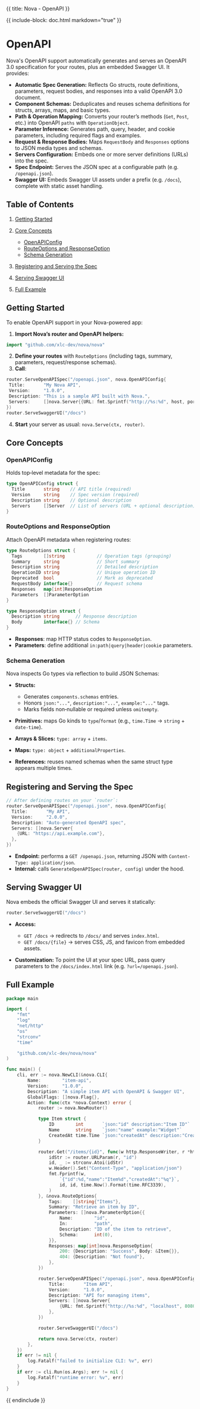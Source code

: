 {{ title: Nova - OpenAPI }}

{{ include-block: doc.html markdown="true" }}

# OpenAPI

Nova's OpenAPI support automatically generates and serves an OpenAPI 3.0 specification for your routes, plus an embedded Swagger UI. It provides:

- **Automatic Spec Generation:** Reflects Go structs, route definitions, parameters, request bodies, and responses into a valid OpenAPI 3.0 document.
- **Component Schemas:** Deduplicates and reuses schema definitions for structs, arrays, maps, and basic types.
- **Path & Operation Mapping:** Converts your router’s methods (`Get`, `Post`, etc.) into OpenAPI `paths` with `OperationObject`.
- **Parameter Inference:** Generates path, query, header, and cookie parameters, including required flags and examples.
- **Request & Response Bodies:** Maps `RequestBody` and `Responses` options to JSON media types and schemas.
- **Servers Configuration:** Embeds one or more server definitions (URLs) into the spec.
- **Spec Endpoint:** Serves the JSON spec at a configurable path (e.g. `/openapi.json`).
- **Swagger UI:** Embeds Swagger UI assets under a prefix (e.g. `/docs`), complete with static asset handling.

## Table of Contents

1. [Getting Started](#getting-started)
2. [Core Concepts](#core-concepts)
   - [OpenAPIConfig](#openapiconfig)
   - [RouteOptions and ResponseOption](#routeoptions-and-responseoption)
   - [Schema Generation](#schema-generation)

3. [Registering and Serving the Spec](#registering-and-serving-the-spec)
4. [Serving Swagger UI](#serving-swagger-ui)
5. [Full Example](#full-example)

## Getting Started

To enable OpenAPI support in your Nova-powered app:

1. **Import Nova’s router and OpenAPI helpers:**

```go
import "github.com/xlc-dev/nova/nova"
```

2. **Define your routes** with `RouteOptions` (including tags, summary, parameters, request/response schemas).
3. **Call**:

```go
router.ServeOpenAPISpec("/openapi.json", nova.OpenAPIConfig{
 Title:       "My Nova API",
 Version:     "1.0.0",
 Description: "This is a sample API built with Nova.",
 Servers:     []nova.Server{{URL: fmt.Sprintf("http://%s:%d", host, port)}},
})
router.ServeSwaggerUI("/docs")
```

4. **Start** your server as usual: `nova.Serve(ctx, router)`.

## Core Concepts

### OpenAPIConfig

Holds top‐level metadata for the spec:

```go
type OpenAPIConfig struct {
  Title       string    // API title (required)
  Version     string    // Spec version (required)
  Description string    // Optional description
  Servers     []Server  // List of servers (URL + optional description)
}
```

### RouteOptions and ResponseOption

Attach OpenAPI metadata when registering routes:

```go
type RouteOptions struct {
  Tags        []string            // Operation tags (grouping)
  Summary     string              // Short summary
  Description string              // Detailed description
  OperationID string              // Unique operation ID
  Deprecated  bool                // Mark as deprecated
  RequestBody interface{}         // Request schema
  Responses   map[int]ResponseOption
  Parameters  []ParameterOption
}

type ResponseOption struct {
  Description string      // Response description
  Body        interface{} // Schema
}
```

- **Responses**: map HTTP status codes to `ResponseOption`.
- **Parameters**: define additional `in:path|query|header|cookie` parameters.

### Schema Generation

Nova inspects Go types via reflection to build JSON Schemas:

- **Structs:**
  - Generates `components.schemas` entries.
  - Honors `json:"..."`, `description:"..."`, `example:"..."` tags.
  - Marks fields non‐nullable or required unless `omitempty`.

- **Primitives:** maps Go kinds to `type`/`format` (e.g., `time.Time` → `string` + `date‐time`).
- **Arrays & Slices:** `type: array` + `items`.
- **Maps:** `type: object` + `additionalProperties`.
- **References:** reuses named schemas when the same struct type appears multiple times.

## Registering and Serving the Spec

```go
// After defining routes on your `router`:
router.ServeOpenAPISpec("/openapi.json", nova.OpenAPIConfig{
  Title:       "My API",
  Version:     "2.0.0",
  Description: "Auto‐generated OpenAPI spec",
  Servers: []nova.Server{
    {URL: "https://api.example.com"},
  },
})
```

- **Endpoint:** performs a `GET /openapi.json`, returning JSON with `Content-Type: application/json`.
- **Internal:** calls `GenerateOpenAPISpec(router, config)` under the hood.

## Serving Swagger UI

Nova embeds the official Swagger UI and serves it statically:

```go
router.ServeSwaggerUI("/docs")
```

- **Access:**
  - `GET /docs` → redirects to `/docs/` and serves `index.html`.
  - `GET /docs/{file}` → serves CSS, JS, and favicon from embedded assets.

- **Customization:** To point the UI at your spec URL, pass query parameters to the `/docs/index.html` link (e.g. `?url=/openapi.json`).

## Full Example

```go
package main

import (
	"fmt"
	"log"
	"net/http"
	"os"
	"strconv"
	"time"

	"github.com/xlc-dev/nova/nova"
)

func main() {
	cli, err := nova.NewCLI(&nova.CLI{
		Name:        "item-api",
		Version:     "1.0.0",
		Description: "A simple item API with OpenAPI & Swagger UI",
		GlobalFlags: []nova.Flag{},
		Action: func(ctx *nova.Context) error {
			router := nova.NewRouter()

			type Item struct {
				ID        int       `json:"id" description:"Item ID"`
				Name      string    `json:"name" example:"Widget"`
				CreatedAt time.Time `json:"createdAt" description:"Creation timestamp"`
			}

			router.Get("/items/{id}", func(w http.ResponseWriter, r *http.Request) {
				idStr := router.URLParam(r, "id")
				id, _ := strconv.Atoi(idStr)
				w.Header().Set("Content-Type", "application/json")
				fmt.Fprintf(w,
					`{"id":%d,"name":"Item%d","createdAt":"%q"}`,
					id, id, time.Now().Format(time.RFC3339),
				)
			}, &nova.RouteOptions{
				Tags:    []string{"Items"},
				Summary: "Retrieve an item by ID",
				Parameters: []nova.ParameterOption{{
					Name:        "id",
					In:          "path",
					Description: "ID of the item to retrieve",
					Schema:      int(0),
				}},
				Responses: map[int]nova.ResponseOption{
					200: {Description: "Success", Body: &Item{}},
					404: {Description: "Not found"},
				},
			})

			router.ServeOpenAPISpec("/openapi.json", nova.OpenAPIConfig{
				Title:       "Item API",
				Version:     "1.0.0",
				Description: "API for managing items",
				Servers: []nova.Server{
					{URL: fmt.Sprintf("http://%s:%d", "localhost", 8080)},
				},
			})

			router.ServeSwaggerUI("/docs")

			return nova.Serve(ctx, router)
		},
	})
	if err != nil {
		log.Fatalf("failed to initialize CLI: %v", err)
	}
	if err := cli.Run(os.Args); err != nil {
		log.Fatalf("runtime error: %v", err)
	}
}
```

{{ endinclude }}
